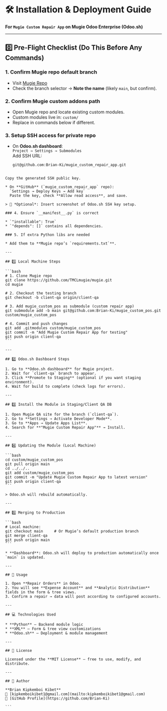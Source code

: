 # 🛠 Installation & Deployment Guide  
**For `Mugie Custom Repair App` on Mugie Odoo Enterprise (Odoo.sh)**  

---

## 0️⃣ Pre-Flight Checklist (Do This Before Any Commands)

### 1. Confirm Mugie repo default branch
- Visit [Mugie Repo](https://github.com/TMCLmugie/mugie.git)  
- Check the branch selector → **Note the name** (likely `main`, but confirm).

### 2. Confirm Mugie custom addons path
- Open Mugie repo and locate existing custom modules.
- Custom modules live in: `custom/`  
- Replace in commands below if different.

### 3. Setup SSH access for private repo
- On **Odoo.sh dashboard**:  
  `Project → Settings → Submodules`  
  Add SSH URL:  
  ```bash
  git@github.com:Brian-Ki/mugie_custom_repair_app.git
````

Copy the generated SSH public key.

* On **GitHub** (`mugie_custom_repair_app` repo):
  `Settings → Deploy Keys → Add key`
  Paste the key, check **Allow read access**, and save.

> 📌 *Optional*: Insert screenshot of Odoo.sh SSH key setup.

### 4. Ensure `__manifest__.py` is correct

* `"installable": True`
* `"depends": []` contains all dependencies.

### 5. If extra Python libs are needed

* Add them to **Mugie repo’s `requirements.txt`**.

---

## 1️⃣ Local Machine Steps

```bash
# 1. Clone Mugie repo
git clone https://github.com/TMCLmugie/mugie.git
cd mugie

# 2. Checkout the testing branch
git checkout -b client-qa origin/client-qa

# 3. Add mugie_custom_pos as submodule (custom repair app)
git submodule add -b main git@github.com:Brian-Ki/mugie_custom_pos.git custom/mugie_custom_pos

# 4. Commit and push changes
git add .gitmodules custom/mugie_custom_pos
git commit -m "Add Mugie Custom Repair App for testing"
git push origin client-qa
```

---

## 2️⃣ Odoo.sh Dashboard Steps

1. Go to **Odoo.sh dashboard** for Mugie project.
2. Wait for `client-qa` branch to appear.
3. Click **Promote to Staging** (optional if you want staging environment).
4. Wait for build to complete (check logs for errors).

---

## 3️⃣ Install the Module in Staging/Client QA DB

1. Open Mugie QA site for the branch (`client-qa`).
2. Go to **Settings → Activate Developer Mode**.
3. Go to **Apps → Update Apps List**.
4. Search for **"Mugie Custom Repair App"** → Install.

---

## 4️⃣ Updating the Module (Local Machine)

```bash
cd custom/mugie_custom_pos
git pull origin main
cd ../../..
git add custom/mugie_custom_pos
git commit -m "Update Mugie Custom Repair App to latest version"
git push origin client-qa
```

> Odoo.sh will rebuild automatically.

---

## 5️⃣ Merging to Production

```bash
# Local machine:
git checkout main     # Or Mugie’s default production branch
git merge client-qa
git push origin main
```

* **Dashboard**: Odoo.sh will deploy to production automatically once `main` is updated.

---

## 🚀 Usage

1. Open **Repair Orders** in Odoo.
2. You will see **Expense Account** and **Analytic Distribution** fields in the form & tree views.
3. Confirm a repair → data will post according to configured accounts.

---

## 💻 Technologies Used

* **Python** – Backend module logic
* **XML** – Form & tree view customizations
* **Odoo.sh** – Deployment & module management

---

## 📜 License

Licensed under the **MIT License** – free to use, modify, and distribute.

---

## 👤 Author

**Brian Kipkemboi Kibet**
📧 [kipkemboikibet1@gmail.com](mailto:kipkemboikibet1@gmail.com)
🔗 [GitHub Profile](https://github.com/Brian-Ki)

```
